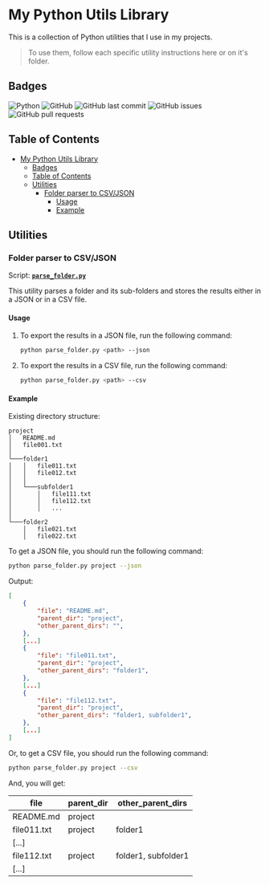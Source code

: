 # My Python Utils Library

This is a collection of Python utilities that I use in my projects.

> To use them, follow each specific utility instructions here or on it's folder.

## Badges

![Python](https://img.shields.io/badge/python-3670A0?style=social&logo=python&logoColor=ffdd54)
![GitHub](https://img.shields.io/github/license/rodrigobdz/my-python-utils)
![GitHub last commit](https://img.shields.io/github/last-commit/rodrigobdz/my-python-utils)
![GitHub issues](https://img.shields.io/github/issues/rodrigobdz/my-python-utils)
![GitHub pull requests](https://img.shields.io/github/issues-pr/rodrigobdz/my-python-utils)

## Table of Contents

- [My Python Utils Library](#my-python-utils-library)
  - [Badges](#badges)
  - [Table of Contents](#table-of-contents)
  - [Utilities](#utilities)
    - [Folder parser to CSV/JSON](#folder-parser-to-csvjson)
      - [Usage](#usage)
      - [Example](#example)

## Utilities

### Folder parser to CSV/JSON

Script: [**`parse_folder.py`**](parse_folder.py)

This utility parses a folder and its sub-folders and stores the results either in a JSON or in a CSV file.

#### Usage

1. To export the results in a JSON file, run the following command:

    ```bash
    python parse_folder.py <path> --json
    ```

2. To export the results in a CSV file, run the following command:

    ```bash
    python parse_folder.py <path> --csv
    ```

#### Example

Existing directory structure:

```text
project
│   README.md
│   file001.txt
│
└───folder1
│   │   file011.txt
│   │   file012.txt
│   │
│   └───subfolder1
│       │   file111.txt
│       │   file112.txt
│       │   ...
│
└───folder2
    │   file021.txt
    │   file022.txt
```

To get a JSON file, you should run the following command:

```bash
python parse_folder.py project --json
```

Output:

```json
[
    {
        "file": "README.md",
        "parent_dir": "project",
        "other_parent_dirs": "",
    },
    [...]
    {
        "file": "file011.txt",
        "parent_dir": "project",
        "other_parent_dirs": "folder1",
    },
    [...]
    {
        "file": "file112.txt",
        "parent_dir": "project",
        "other_parent_dirs": "folder1, subfolder1",
    },
    [...]
]
```

Or, to get a CSV file, you should run the following command:

```bash
python parse_folder.py project --csv
```

And, you will get:

|file       |parent_dir|other_parent_dirs  |
|-----------|----------|-------------------|
|README.md  |project   |                   |
|file011.txt|project   |folder1            |
|[...]      |          |                   |
|file112.txt|project   |folder1, subfolder1|
|[...]      |          |                   |

